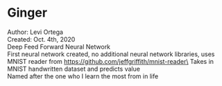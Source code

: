 # Ginger
Author: Levi Ortega\
Created: Oct. 4th, 2020\
Deep Feed Forward Neural Network\
First neural network created, no additional neural network libraries, uses MNIST reader from https://github.com/jeffgriffith/mnist-reader\
Takes in MNIST handwritten dataset and predicts value\
Named after the one who I learn the most from in life
